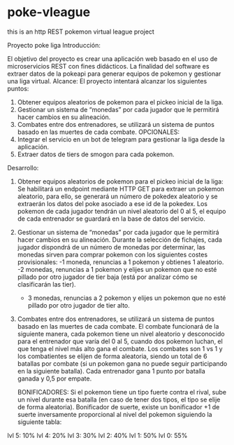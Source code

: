 # poke-vleague
this is an http REST pokemon virtual league project

Proyecto poke liga
Introducción:

El objetivo del proyecto es crear una aplicación web basado en el uso de microservicios REST con fines didácticos. La finalidad del software es extraer datos de la pokeapi para generar equipos de pokemon y gestionar una liga virtual.
Alcance:
El proyecto intentará alcanzar los siguientes puntos:
1. Obtener equipos aleatorios de pokemon para el pickeo inicial de la liga.
2. Gestionar un sistema de “monedas” por cada jugador que le permitirá hacer cambios en su alineación.
3. Combates entre dos entrenadores, se utilizará un sistema de puntos basado en las muertes de cada combate.
OPCIONALES:
4. Integrar el servicio en un bot de telegram para gestionar la liga desde la aplicación.
5. Extraer datos de tiers de smogon para cada pokemon.

Desarrollo: 
1. Obtener equipos aleatorios de pokemon para el pickeo inicial de la liga:
	Se habilitará un endpoint mediante HTTP GET para extraer un pokemon aleatorio, para ello, se generará un número de pokedex aleatorio y se extraerán los datos del poke asociado a ese id de la pokedex. Los pokemon de cada jugador tendrán un nivel aleatorio del 0 al 5, el equipo de cada entrenador se guardará en la base de datos del servicio.

2. Gestionar un sistema de “monedas” por cada jugador que le permitirá hacer cambios en su alineación.
	Durante la selección de fichajes, cada jugador dispondrá de un número de monedas por determinar, las monedas sirven para comprar pokemon con los siguientes costes provisionales:
	-1 moneda, renuncias a 1 pokemon y obtienes 1 aleatorio.
	-2 monedas, renuncias a 1 pokemon y elijes un pokemon que no esté pillado por otro jugador de tier baja (está por analizar cómo se clasificarán las tier).
	- 3 monedas, renuncias a 2 pokemon y elijes un pokemon que no esté pillado por otro jugador de tier alto.

3. Combates entre dos entrenadores, se utilizará un sistema de puntos basado en las muertes de cada combate.
	El combate funcionará de la siguiente manera, cada pokemon tiene un nivel aleatorio y desconocido para el entrenador que varía del 0 al 5, cuando dos pokemon luchan, el que tenga el nivel más alto gana el combate. Los combates son 1 vs 1 y los combatientes se elijen de forma aleatoria, siendo un total de 6 batallas por combate (si un pokemon gana no puede seguir participando en la siguiente batalla). Cada entrenador gana 1 punto por batalla ganada y 0,5 por empate. 
	
	BONIFICADORES:
Si el pokemon tiene un tipo fuerte contra el rival, sube un nivel durante esa batalla (en caso de tener dos tipos, el tipo se elije de forma aleatoria).
Bonificador de suerte, existe un bonificador +1 de suerte inversamente proporcional al nivel del pokemon siguiendo la siguiente tabla:

lvl 5: 10%
lvl 4: 20%
lvl 3: 30%
lvl 2: 40%
lvl 1: 50%
lvl 0: 55%
